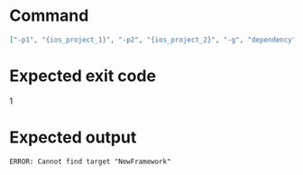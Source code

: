 # Command
```json
["-p1", "{ios_project_1}", "-p2", "{ios_project_2}", "-g", "dependency", "-t", "NewFramework", "-f", "console"]
```

# Expected exit code
1

# Expected output
```
ERROR: Cannot find target "NewFramework"

```
